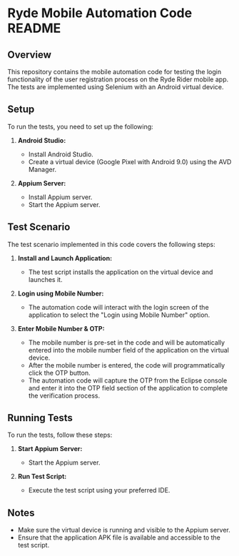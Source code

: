 # Ryde Mobile Automation Code README

## Overview
This repository contains the mobile automation code for testing the login functionality of the user registration process on the Ryde Rider mobile app. The tests are implemented using Selenium with an Android virtual device.

## Setup
To run the tests, you need to set up the following:

1. **Android Studio:**
   - Install Android Studio.
   - Create a virtual device (Google Pixel with Android 9.0) using the AVD Manager.

2. **Appium Server:**
   - Install Appium server.
   - Start the Appium server.

## Test Scenario
The test scenario implemented in this code covers the following steps:

1. **Install and Launch Application:**
   - The test script installs the application on the virtual device and launches it.

2. **Login using Mobile Number:**
   -  The automation code will interact with the login screen of the application to select the "Login using Mobile Number" option.
  

3. **Enter Mobile Number & OTP:**
   - The mobile number is pre-set in the code and will be automatically entered into the mobile number field of the application on the virtual device.
   - After the mobile number is entered, the code will programmatically click the OTP button.
   - The automation code will capture the OTP from the Eclipse console and enter it into the OTP field section of the application to complete the verification process.

## Running Tests
To run the tests, follow these steps:

1. **Start Appium Server:**
   - Start the Appium server.

2. **Run Test Script:**
   - Execute the test script using your preferred IDE.

## Notes
- Make sure the virtual device is running and visible to the Appium server.
- Ensure that the application APK file is available and accessible to the test script.
